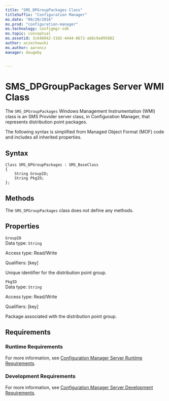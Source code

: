 ```yaml
---
title: "SMS_DPGroupPackages Class"
titleSuffix: "Configuration Manager"
ms.date: "09/20/2016"
ms.prod: "configuration-manager"
ms.technology: configmgr-sdk
ms.topic: conceptual
ms.assetid: 3c646042-3102-4444-8672-ab8c9a095882
author: aczechowski
ms.author: aaroncz
manager: dougeby


---
```

# SMS_DPGroupPackages Server WMI Class
The `SMS_DPGroupPackages` Windows Management Instrumentation (WMI) class is an SMS Provider server class, in Configuration Manager, that represents distribution point packages.  

 The following syntax is simplified from Managed Object Format (MOF) code and includes all inherited properties.  

## Syntax  

```  
Class SMS_DPGroupPackages : SMS_BaseClass  
{  
    String GroupID;  
    String PkgID;  
};  
```  

## Methods  
 The `SMS_DPGroupPackages` class does not define any methods.  

## Properties  
 `GroupID`  
 Data type: `String`  

 Access type: Read/Write  

 Qualifiers: [key]  

 Unique identifier for the distribution point group.  

 `PkgID`  
 Data type: `String`  

 Access type: Read/Write  

 Qualifiers: [key]  

 Package associated with the distribution point group.  

## Requirements  

### Runtime Requirements  
 For more information, see [Configuration Manager Server Runtime Requirements](../../../../../develop/core/reqs/server-runtime-requirements.md).  

### Development Requirements  
 For more information, see [Configuration Manager Server Development Requirements](../../../../../develop/core/reqs/server-development-requirements.md).  
